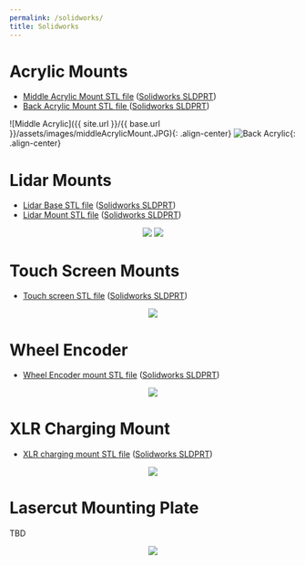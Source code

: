 ```yaml
---
permalink: /solidworks/
title: Solidworks
---
```

# Acrylic Mounts
* [Middle Acrylic Mount STL file](https://github.com/hannabanana96/MRPD_Masters/blob/main/acrylicMounts/middleAcrylicMount.STL)
([Solidworks SLDPRT](https://github.com/hannabanana96/MRPD_Masters/blob/main/acrylicMounts/acrylicMount_1.SLDPRT))
* [Back Acrylic Mount STL file ](https://github.com/hannabanana96/MRPD_Masters/blob/main/acrylicMounts/backAcrylicMount.STL)
([Solidworks SLDPRT](https://github.com/hannabanana96/MRPD_Masters/blob/main/acrylicMounts/acrylicMount_3.SLDPRT))



![Middle Acrylic]({{ site.url }}/{{ base.url }}/assets/images/middleAcrylicMount.JPG){: .align-center}
![Back Acrylic](https://github.com/hannabanana96/MRPD_Masters/blob/main/acrylicMounts/backAcrylicMount.JPG){: .align-center}


# Lidar Mounts
* [Lidar Base STL file](https://github.com/hannabanana96/MRPD_Masters/blob/main/lidarMounts/lidarBase.STL)
([Solidworks SLDPRT](https://github.com/hannabanana96/MRPD_Masters/blob/main/lidarMounts/lidarBase.SLDPRT))
* [Lidar Mount STL file](https://github.com/hannabanana96/MRPD_Masters/blob/main/lidarMounts/lidarMount.STL)
([Solidworks SLDPRT](https://github.com/hannabanana96/MRPD_Masters/blob/main/lidarMounts/lidarMount.SLDPRT))

<p align="center">
  <img src="https://github.com/hannabanana96/MRPD_Masters/blob/main/lidarMounts/lidarBase.JPG">
  <img src="https://github.com/hannabanana96/MRPD_Masters/blob/main/lidarMounts/lidarMount.JPG">
</p>

# Touch Screen Mounts
* [Touch screen STL file](https://github.com/hannabanana96/MRPD_Masters/blob/main/touchScreenMounts/touchscreenMount.STL)
([Solidworks SLDPRT](https://github.com/hannabanana96/MRPD_Masters/blob/main/touchScreenMounts/touchscreenMount.SLDPRT))

<p align="center">
  <img src="https://github.com/hannabanana96/MRPD_Masters/blob/main/touchScreenMounts/touchscreenMount.JPG">
</p>

# Wheel Encoder
* [Wheel Encoder mount STL file](https://github.com/hannabanana96/MRPD_Masters/blob/main/wheelEncoderMounts/motor_final.STL)
([Solidworks SLDPRT](https://github.com/hannabanana96/MRPD_Masters/blob/main/wheelEncoderMounts/motor.SLDPRT))

<p align="center">
  <img src="https://github.com/hannabanana96/MRPD_Masters/blob/main/wheelEncoderMounts/wheelEncoder.JPG">
</p>

# XLR Charging Mount
* [XLR charging mount STL file](https://github.com/hannabanana96/MRPD_Masters/blob/main/xlrChargingMount/xlrMount.STL)
([Solidworks SLDPRT](https://github.com/hannabanana96/MRPD_Masters/blob/main/xlrChargingMount/xlrMount.SLDPRT))

<p align="center">
  <img src="https://github.com/hannabanana96/MRPD_Masters/blob/main/xlrChargingMount/xlrcharging.JPG">
</p>

# Lasercut Mounting Plate
TBD

<p align="center">
  <img src="https://github.com/hannabanana96/MRPD_Masters/blob/main/lasercutMountingPlate/lasercut_img.JPG">
</p>
